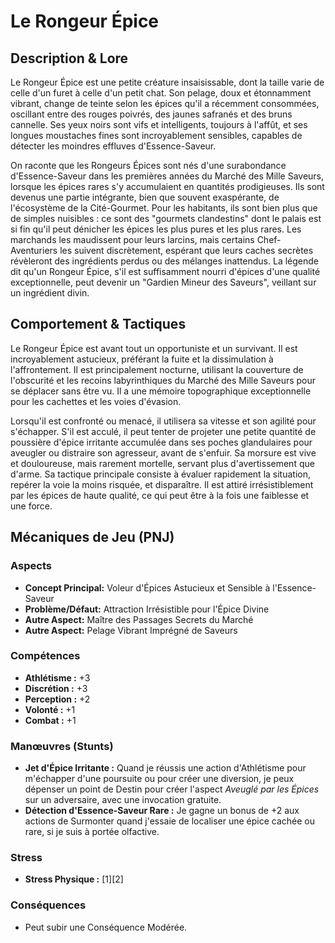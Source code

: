 # Le Rongeur Épice

## Description & Lore

Le Rongeur Épice est une petite créature insaisissable, dont la taille varie de celle d'un furet à celle d'un petit chat. Son pelage, doux et étonnamment vibrant, change de teinte selon les épices qu'il a récemment consommées, oscillant entre des rouges poivrés, des jaunes safranés et des bruns cannelle. Ses yeux noirs sont vifs et intelligents, toujours à l'affût, et ses longues moustaches fines sont incroyablement sensibles, capables de détecter les moindres effluves d'Essence-Saveur.

On raconte que les Rongeurs Épices sont nés d'une surabondance d'Essence-Saveur dans les premières années du Marché des Mille Saveurs, lorsque les épices rares s'y accumulaient en quantités prodigieuses. Ils sont devenus une partie intégrante, bien que souvent exaspérante, de l'écosystème de la Cité-Gourmet. Pour les habitants, ils sont bien plus que de simples nuisibles : ce sont des "gourmets clandestins" dont le palais est si fin qu'il peut dénicher les épices les plus pures et les plus rares. Les marchands les maudissent pour leurs larcins, mais certains Chef-Aventuriers les suivent discrètement, espérant que leurs caches secrètes révèleront des ingrédients perdus ou des mélanges inattendus. La légende dit qu'un Rongeur Épice, s'il est suffisamment nourri d'épices d'une qualité exceptionnelle, peut devenir un "Gardien Mineur des Saveurs", veillant sur un ingrédient divin.

## Comportement & Tactiques

Le Rongeur Épice est avant tout un opportuniste et un survivant. Il est incroyablement astucieux, préférant la fuite et la dissimulation à l'affrontement. Il est principalement nocturne, utilisant la couverture de l'obscurité et les recoins labyrinthiques du Marché des Mille Saveurs pour se déplacer sans être vu. Il a une mémoire topographique exceptionnelle pour les cachettes et les voies d'évasion.

Lorsqu'il est confronté ou menacé, il utilisera sa vitesse et son agilité pour s'échapper. S'il est acculé, il peut tenter de projeter une petite quantité de poussière d'épice irritante accumulée dans ses poches glandulaires pour aveugler ou distraire son agresseur, avant de s'enfuir. Sa morsure est vive et douloureuse, mais rarement mortelle, servant plus d'avertissement que d'arme. Sa tactique principale consiste à évaluer rapidement la situation, repérer la voie la moins risquée, et disparaître. Il est attiré irrésistiblement par les épices de haute qualité, ce qui peut être à la fois une faiblesse et une force.

## Mécaniques de Jeu (PNJ)

### Aspects

*   **Concept Principal:** Voleur d'Épices Astucieux et Sensible à l'Essence-Saveur
*   **Problème/Défaut:** Attraction Irrésistible pour l'Épice Divine
*   **Autre Aspect:** Maître des Passages Secrets du Marché
*   **Autre Aspect:** Pelage Vibrant Imprégné de Saveurs

### Compétences

*   **Athlétisme :** +3
*   **Discrétion :** +3
*   **Perception :** +2
*   **Volonté :** +1
*   **Combat :** +1

### Manœuvres (Stunts)

*   **Jet d'Épice Irritante :** Quand je réussis une action d'Athlétisme pour m'échapper d'une poursuite ou pour créer une diversion, je peux dépenser un point de Destin pour créer l'aspect *Aveuglé par les Épices* sur un adversaire, avec une invocation gratuite.
*   **Détection d'Essence-Saveur Rare :** Je gagne un bonus de +2 aux actions de Surmonter quand j'essaie de localiser une épice cachée ou rare, si je suis à portée olfactive.

### Stress

*   **Stress Physique :** [1][2]

### Conséquences

*   Peut subir une Conséquence Modérée.